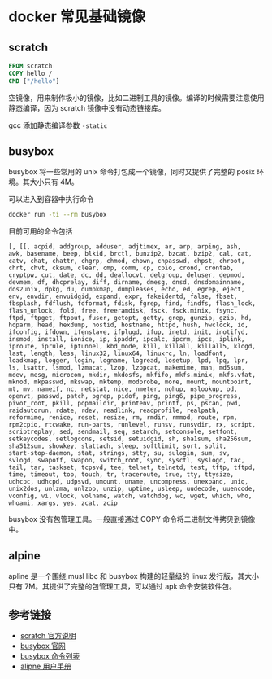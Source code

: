 # docker 常见基础镜像

## scratch

```dockerfile
FROM scratch
COPY hello /
CMD ["/hello"]
```

空镜像，用来制作极小的镜像，比如二进制工具的镜像。编译的时候需要注意使用静态编译，因为 scratch 镜像中没有动态链接库。

gcc 添加静态编译参数 `-static`

## busybox

busybox 将一些常用的 unix 命令打包成一个镜像，同时又提供了完整的 posix 环境。其大小只有 4M。

可以进入到容器中执行命令

```sh
docker run -ti --rm busybox
```

目前可用的命令包括

```plain
[, [[, acpid, addgroup, adduser, adjtimex, ar, arp, arping, ash,
awk, basename, beep, blkid, brctl, bunzip2, bzcat, bzip2, cal, cat,
catv, chat, chattr, chgrp, chmod, chown, chpasswd, chpst, chroot,
chrt, chvt, cksum, clear, cmp, comm, cp, cpio, crond, crontab,
cryptpw, cut, date, dc, dd, deallocvt, delgroup, deluser, depmod,
devmem, df, dhcprelay, diff, dirname, dmesg, dnsd, dnsdomainname,
dos2unix, dpkg, du, dumpkmap, dumpleases, echo, ed, egrep, eject,
env, envdir, envuidgid, expand, expr, fakeidentd, false, fbset,
fbsplash, fdflush, fdformat, fdisk, fgrep, find, findfs, flash_lock,
flash_unlock, fold, free, freeramdisk, fsck, fsck.minix, fsync,
ftpd, ftpget, ftpput, fuser, getopt, getty, grep, gunzip, gzip, hd,
hdparm, head, hexdump, hostid, hostname, httpd, hush, hwclock, id,
ifconfig, ifdown, ifenslave, ifplugd, ifup, inetd, init, inotifyd,
insmod, install, ionice, ip, ipaddr, ipcalc, ipcrm, ipcs, iplink,
iproute, iprule, iptunnel, kbd_mode, kill, killall, killall5, klogd,
last, length, less, linux32, linux64, linuxrc, ln, loadfont,
loadkmap, logger, login, logname, logread, losetup, lpd, lpq, lpr,
ls, lsattr, lsmod, lzmacat, lzop, lzopcat, makemime, man, md5sum,
mdev, mesg, microcom, mkdir, mkdosfs, mkfifo, mkfs.minix, mkfs.vfat,
mknod, mkpasswd, mkswap, mktemp, modprobe, more, mount, mountpoint,
mt, mv, nameif, nc, netstat, nice, nmeter, nohup, nslookup, od,
openvt, passwd, patch, pgrep, pidof, ping, ping6, pipe_progress,
pivot_root, pkill, popmaildir, printenv, printf, ps, pscan, pwd,
raidautorun, rdate, rdev, readlink, readprofile, realpath,
reformime, renice, reset, resize, rm, rmdir, rmmod, route, rpm,
rpm2cpio, rtcwake, run-parts, runlevel, runsv, runsvdir, rx, script,
scriptreplay, sed, sendmail, seq, setarch, setconsole, setfont,
setkeycodes, setlogcons, setsid, setuidgid, sh, sha1sum, sha256sum,
sha512sum, showkey, slattach, sleep, softlimit, sort, split,
start-stop-daemon, stat, strings, stty, su, sulogin, sum, sv,
svlogd, swapoff, swapon, switch_root, sync, sysctl, syslogd, tac,
tail, tar, taskset, tcpsvd, tee, telnet, telnetd, test, tftp, tftpd,
time, timeout, top, touch, tr, traceroute, true, tty, ttysize,
udhcpc, udhcpd, udpsvd, umount, uname, uncompress, unexpand, uniq,
unix2dos, unlzma, unlzop, unzip, uptime, usleep, uudecode, uuencode,
vconfig, vi, vlock, volname, watch, watchdog, wc, wget, which, who,
whoami, xargs, yes, zcat, zcip
```

busybox 没有包管理工具。一般直接通过 COPY 命令将二进制文件拷贝到镜像中。

## alpine

apline 是一个围绕 musl libc 和 busybox 构建的轻量级的 linux 发行版，其大小只有 7M。其提供了完整的包管理工具，可以通过 apk 命令安装软件包。


## 参考链接

- [scratch 官方说明](https://hub.docker.com/_/scratch)
- [busybox 官网](https://busybox.net/about.html)
- [busybox 命令列表](https://busybox.net/downloads/BusyBox.html)
- [alipne 用户手册](https://docs.alpinelinux.org/user-handbook/0.1a/index.html)
